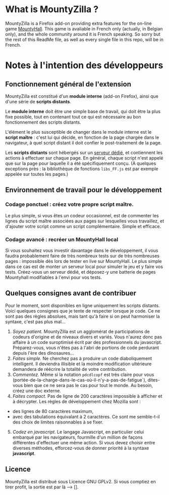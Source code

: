 # What is MountyZilla ?

MountyZilla is a Firefox add-on providing extra features for
the on-line game [MountyHall](http://www.mountyhall.com/).
This game is avaliable in French only (actually, in Belgian only),
and the whole community around it is French speaking.
So sorry but the rest of this ReadMe file,
as well as every single file in this repo, will be in French.


# Notes à l'intention des développeurs

## Fonctionnement général de l'extension

MountyZilla est constitué d'un __module interne__ (add-on Firefox),
ainsi que d'une série de __scripts distants__.

Le __module interne__ doit être une simple base de travail,
qui doit être la plus fixe possible,
tout en contenant tout ce qui est nécessaire au bon fonctionnement
des scripts distants.

L'élément le plus susceptible de changer dans le module interne est
le __script maître__ : c'est lui qui décide,
en fonction de la page chargée dans le navigateur,
à quel script distant il doit confier le post-traitement de la page.

Les __scripts distants__ sont hébergés sur
un [serveur dédié](http://mountyzilla.tilk.info/),
et contiennent les actions à effectuer sur chaque page.
En général, chaque script n'est appelé que sur la page
pour laquelle il a été spécifiquement conçu.
(À quelques exceptions près : la bibliothèque de fonctions `libs_FF.js`
est par exemple appelée sur toutes les pages.)


## Environnement de travail pour le développement

### Codage ponctuel : créez votre propre script maître.

Le plus simple, si vous êtes un codeur occasionnel,
est de commenter les lignes du script maître associées
aux pages sur lesquelles vous travaillez,
et d'ajouter votre script comme un script complémentaire.
Simple et efficace.

### Codage avancé : recréer un MountyHall local

Si vous souhaitez vous investir davantage dans le développement,
il vous faudra probablement faire de très nombreux tests sur
de très nombreuses pages : impossible dès lors de tester en live sur MountyHall.
Le plus simple dans ce cas est de monter un serveur local
pour simuler le jeu et y faire vos tests.
Créez-vous un serveur dédié, et déposez-y une batterie de pages Mountyhall
modifiables à l'envi pour vos tests.


## Quelques consignes avant de contribuer

Pour le moment, sont disponibles en ligne uniquement les scripts distants.
Voici quelques consignes que je tente de respecter lorsque je code.
Ce ne sont pas des règles absolues, mais tant qu'à faire
si on peut harmoniser la syntaxe, c'est pas plus mal...

1. _Soyez patient._
MountyZilla est un agglomérat de participations de codeurs d'origine et
de niveaux divers et variés.
Vous n'aurez donc pas affaire à un code suroptimisé écrit par
des professionnels du javascript.
Préparez-vous, vous n'êtes pas à l'abri de portions de code
perdurant depuis l'ère des dinosaures...
2. _Faites simple._
Ne cherchez pas à produire un code diaboliquement intelligent.
Il deviendra illisible et la moindre modification ultérieure
demandera de réécrire la totalité de votre contribution.
3. _Commentez._
Même si la notation `pdcdlcopf` est très claire pour vous
(portée-de-la-charge-dans-le-cas-où-il-n'y-a-pas-de-fatigue`),
dites-vous bien que ce ne sera pas le cas pour tout le monde.
Au besoin, créez une doc externe.
4. _Faites compact._
Pas de ligne de 200 caractères impossible à afficher et à décrypter.
Les règles de développement chez Mozilla sont :
 * des lignes de 80 caractères maximum,
 * avec des tabulations équivalant à 2 caractères.
Ce sont me semble-t-il des choix de limites raisonnables à se fixer.
5. _Codez en javascript._
Le langage Javascript, en particulier celui embarqué par les navigateurs,
fourmille d'un million de façons différentes d'effectuer une même action.
Si vous devez choisir entre diverses méthodes,
efforcez-vous de donner priorité à la syntaxe __javascript__.


## Licence

MountyZilla est distribué sous Licence GNU GPLv2.
Si vous comptiez en tirer profit, la sortie est par là --> [].
